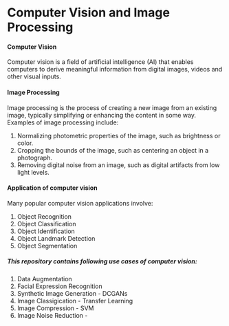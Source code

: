 # Computer Vision and Image Processing


#### Computer Vision
Computer vision is a field of artificial intelligence (AI) that enables computers to derive meaningful information from digital images, videos and other visual inputs.  

 
#### Image Processing 
Image processing is the process of creating a new image from an existing image, typically simplifying or enhancing the content in some way.
Examples of image processing include:
1. Normalizing photometric properties of the image, such as brightness or color.
2. Cropping the bounds of the image, such as centering an object in a photograph.
3. Removing digital noise from an image, such as digital artifacts from low light levels.


#### Application of computer vision
Many popular computer vision applications involve:
1. Object Recognition
2. Object Classification
3. Object Identification
4. Object Landmark Detection
5. Object Segmentation 



##### This repository contains following use cases of computer vision:
1. Data Augmentation
2. Facial Expression Recognition
3. Synthetic Image Generation - DCGANs
4. Image Classigication - Transfer Learning
5. Image Compression - SVM
6. Image Noise Reduction - 
